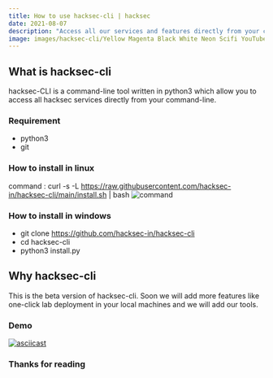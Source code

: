 ```yaml
---
title: How to use hacksec-cli | hacksec
date: 2021-08-07
description: "Access all our services and features directly from your command-line"
image: images/hacksec-cli/Yellow Magenta Black White Neon Scifi YouTube Channel Art.png
---
```


## What is hacksec-cli

hacksec-CLI is a command-line tool written in python3 which allow you to access all hacksec services directly from your command-line.



### Requirement

- python3
- git

### How to install in linux

command : curl -s -L https://raw.githubusercontent.com/hacksec-in/hacksec-cli/main/install.sh | bash
![command](/images/hacksec-cli/command.png)

### How to install in windows

- git clone https://github.com/hacksec-in/hacksec-cli
- cd hacksec-cli
- python3 install.py


## Why hacksec-cli

This is the beta version of hacksec-cli. Soon we will add more features like one-click lab deployment in your local machines and we will add our tools.

### Demo

[![asciicast](https://asciinema.org/a/432955.svg)](https://asciinema.org/a/432955)
### Thanks for reading
